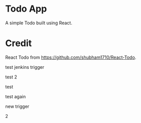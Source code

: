 # Todo App
A simple Todo built using React.

# Credit
React Todo from https://github.com/shubham1710/React-Todo.

test jenkins trigger

test 2

test

test again

new trigger

2
